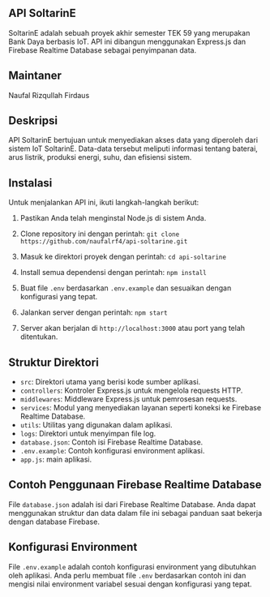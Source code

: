 
## API SoltarinE

SoltarinE adalah sebuah proyek akhir semester TEK 59 yang merupakan Bank Daya berbasis IoT. API ini dibangun menggunakan Express.js dan Firebase Realtime Database sebagai penyimpanan data.

## Maintaner
Naufal Rizqullah Firdaus

## Deskripsi
API SoltarinE bertujuan untuk menyediakan akses data yang diperoleh dari sistem IoT SoltarinE. Data-data tersebut meliputi informasi tentang baterai, arus listrik, produksi energi, suhu, dan efisiensi sistem.

## Instalasi
Untuk menjalankan API ini, ikuti langkah-langkah berikut:

1. Pastikan Anda telah menginstal Node.js di sistem Anda.

2. Clone repository ini dengan perintah:
```git clone https://github.com/naufalrf4/api-soltarine.git```

3. Masuk ke direktori proyek dengan perintah:
```cd api-soltarine```

4. Install semua dependensi dengan perintah:
```npm install```

5. Buat file `.env` berdasarkan `.env.example` dan sesuaikan dengan konfigurasi yang tepat.

6. Jalankan server dengan perintah:
```npm start```

7. Server akan berjalan di `http://localhost:3000` atau port yang telah ditentukan.

## Struktur Direktori
- `src`: Direktori utama yang berisi kode sumber aplikasi.
- `controllers`: Kontroler Express.js untuk mengelola requests HTTP.
- `middlewares`: Middleware Express.js untuk pemrosesan requests.
- `services`: Modul yang menyediakan layanan seperti koneksi ke Firebase Realtime Database.
- `utils`: Utilitas yang digunakan dalam aplikasi.
- `logs`: Direktori untuk menyimpan file log.
- `database.json`: Contoh isi Firebase Realtime Database.
- `.env.example`: Contoh konfigurasi environment aplikasi.
- `app.js`: main aplikasi.

## Contoh Penggunaan Firebase Realtime Database
File `database.json` adalah isi dari Firebase Realtime Database. Anda dapat menggunakan struktur dan data dalam file ini sebagai panduan saat bekerja dengan database Firebase.

## Konfigurasi Environment
File `.env.example` adalah contoh konfigurasi environment yang dibutuhkan oleh aplikasi. Anda perlu membuat file `.env` berdasarkan contoh ini dan mengisi nilai environment variabel sesuai dengan konfigurasi yang tepat.